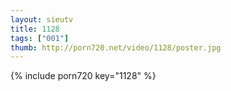 ```yaml
--- 
layout: sieutv
title: 1128
tags: ["001"]
thumb: http://porn720.net/video/1128/poster.jpg
---
```

{% include porn720 key="1128" %} 

